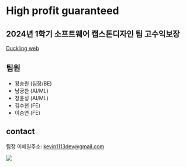 # High profit guaranteed
## 2024년 1학기 소프트웨어 캡스톤디자인 팀 고수익보장

[Duckling web](http://duckling.d-v.kro.kr)

## 팀원
- 황승원 (팀장/BE)
- 남궁찬 (AI/ML)
- 장윤성 (AI/ML)
- 김수현 (FE)
- 이승연 (FE)

## contact
팀장 이메일주소: kevin1113dev@gmail.com

<a href="https://hits.seeyoufarm.com"><img src="https://hits.seeyoufarm.com/api/count/incr/badge.svg?url=https%3A%2F%2Fgithub.com%2Fhigh-profit-guaranteed&count_bg=%2379C83D&title_bg=%23555555&icon=&icon_color=%23E7E7E7&title=View&edge_flat=false"/></a>

